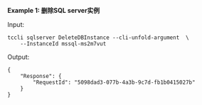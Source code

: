 **Example 1: 删除SQL server实例**



Input: 

```
tccli sqlserver DeleteDBInstance --cli-unfold-argument  \
    --InstanceId mssql-ms2m7vut
```

Output: 
```
{
    "Response": {
        "RequestId": "5098dad3-077b-4a3b-9c7d-fb1b0415027b"
    }
}
```

